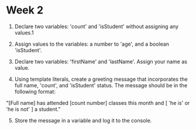 # Week 2

1. Declare two variables: 'count' and 'isStudent' without assigning any values.1

2. Assign values to the variables: a number to 'age', and a boolean 'isStudent'.

3. Declare two variables: 'firstName' and 'lastName'. Assign your name as value.

4. Using template literals, create a greeting message that incorporates the full name, 'count', and 'isStudent' status. The message should be in the following format:

"[Full name] has attended [count number] classes this month and [ 'he is' or 'he is not' ] a student."

5. Store the message in a variable and log it to the console. 